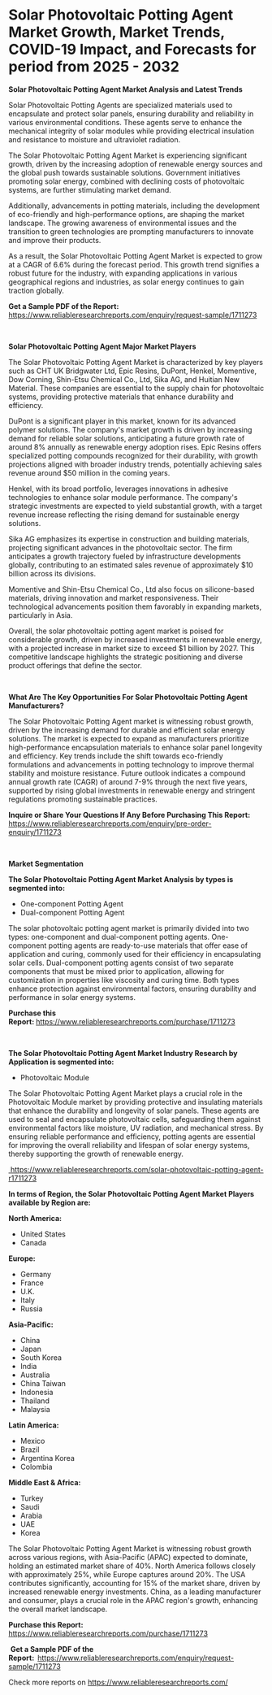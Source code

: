 <p><h1>Solar Photovoltaic Potting Agent Market Growth, Market Trends, COVID-19 Impact, and Forecasts for period from 2025 - 2032</h1></p><p><strong>Solar Photovoltaic Potting Agent Market Analysis and Latest Trends</strong></p>
<p><p>Solar Photovoltaic Potting Agents are specialized materials used to encapsulate and protect solar panels, ensuring durability and reliability in various environmental conditions. These agents serve to enhance the mechanical integrity of solar modules while providing electrical insulation and resistance to moisture and ultraviolet radiation.</p><p>The Solar Photovoltaic Potting Agent Market is experiencing significant growth, driven by the increasing adoption of renewable energy sources and the global push towards sustainable solutions. Government initiatives promoting solar energy, combined with declining costs of photovoltaic systems, are further stimulating market demand. </p><p>Additionally, advancements in potting materials, including the development of eco-friendly and high-performance options, are shaping the market landscape. The growing awareness of environmental issues and the transition to green technologies are prompting manufacturers to innovate and improve their products. </p><p>As a result, the Solar Photovoltaic Potting Agent Market is expected to grow at a CAGR of 6.6% during the forecast period. This growth trend signifies a robust future for the industry, with expanding applications in various geographical regions and industries, as solar energy continues to gain traction globally.</p></p>
<p><strong>Get a Sample PDF of the Report:&nbsp;</strong> <a href="https://www.reliableresearchreports.com/enquiry/request-sample/1711273?utm_campaign=3265&utm_medium=2&utm_source=Github&utm_content=ia&utm_term=27032025&utm_id=solar-photovoltaic-potting-agent">https://www.reliableresearchreports.com/enquiry/request-sample/1711273</a></p>
<p>&nbsp;</p>
<p><strong>Solar Photovoltaic Potting Agent Major Market Players</strong></p>
<p><p>The Solar Photovoltaic Potting Agent Market is characterized by key players such as CHT UK Bridgwater Ltd, Epic Resins, DuPont, Henkel, Momentive, Dow Corning, Shin-Etsu Chemical Co., Ltd, Sika AG, and Huitian New Material. These companies are essential to the supply chain for photovoltaic systems, providing protective materials that enhance durability and efficiency.</p><p>DuPont is a significant player in this market, known for its advanced polymer solutions. The company's market growth is driven by increasing demand for reliable solar solutions, anticipating a future growth rate of around 8% annually as renewable energy adoption rises. Epic Resins offers specialized potting compounds recognized for their durability, with growth projections aligned with broader industry trends, potentially achieving sales revenue around $50 million in the coming years.</p><p>Henkel, with its broad portfolio, leverages innovations in adhesive technologies to enhance solar module performance. The company's strategic investments are expected to yield substantial growth, with a target revenue increase reflecting the rising demand for sustainable energy solutions.</p><p>Sika AG emphasizes its expertise in construction and building materials, projecting significant advances in the photovoltaic sector. The firm anticipates a growth trajectory fueled by infrastructure developments globally, contributing to an estimated sales revenue of approximately $10 billion across its divisions.</p><p>Momentive and Shin-Etsu Chemical Co., Ltd also focus on silicone-based materials, driving innovation and market responsiveness. Their technological advancements position them favorably in expanding markets, particularly in Asia.</p><p>Overall, the solar photovoltaic potting agent market is poised for considerable growth, driven by increased investments in renewable energy, with a projected increase in market size to exceed $1 billion by 2027. This competitive landscape highlights the strategic positioning and diverse product offerings that define the sector.</p></p>
<p>&nbsp;</p>
<p><strong>What Are The Key Opportunities For Solar Photovoltaic Potting Agent Manufacturers?</strong></p>
<p><p>The Solar Photovoltaic Potting Agent market is witnessing robust growth, driven by the increasing demand for durable and efficient solar energy solutions. The market is expected to expand as manufacturers prioritize high-performance encapsulation materials to enhance solar panel longevity and efficiency. Key trends include the shift towards eco-friendly formulations and advancements in potting technology to improve thermal stability and moisture resistance. Future outlook indicates a compound annual growth rate (CAGR) of around 7-9% through the next five years, supported by rising global investments in renewable energy and stringent regulations promoting sustainable practices.</p></p>
<p><strong>Inquire or Share Your Questions If Any Before Purchasing This Report:</strong> <a href="https://www.reliableresearchreports.com/enquiry/pre-order-enquiry/1711273?utm_campaign=3265&utm_medium=2&utm_source=Github&utm_content=ia&utm_term=27032025&utm_id=solar-photovoltaic-potting-agent">https://www.reliableresearchreports.com/enquiry/pre-order-enquiry/1711273</a></p>
<p>&nbsp;</p>
<p><strong>Market Segmentation</strong></p>
<p><strong>The Solar Photovoltaic Potting Agent Market Analysis by types is segmented into:</strong></p>
<p><ul><li>One-component Potting Agent</li><li>Dual-component Potting Agent</li></ul></p>
<p><p>The solar photovoltaic potting agent market is primarily divided into two types: one-component and dual-component potting agents. One-component potting agents are ready-to-use materials that offer ease of application and curing, commonly used for their efficiency in encapsulating solar cells. Dual-component potting agents consist of two separate components that must be mixed prior to application, allowing for customization in properties like viscosity and curing time. Both types enhance protection against environmental factors, ensuring durability and performance in solar energy systems.</p></p>
<p><strong>Purchase this Report:&nbsp;</strong><a href="https://www.reliableresearchreports.com/purchase/1711273?utm_campaign=3265&utm_medium=2&utm_source=Github&utm_content=ia&utm_term=27032025&utm_id=solar-photovoltaic-potting-agent">https://www.reliableresearchreports.com/purchase/1711273</a></p>
<p>&nbsp;</p>
<p><strong>The Solar Photovoltaic Potting Agent Market Industry Research by Application is segmented into:</strong></p>
<p><ul><li>Photovoltaic Module</li></ul></p>
<p><p>The Solar Photovoltaic Potting Agent Market plays a crucial role in the Photovoltaic Module market by providing protective and insulating materials that enhance the durability and longevity of solar panels. These agents are used to seal and encapsulate photovoltaic cells, safeguarding them against environmental factors like moisture, UV radiation, and mechanical stress. By ensuring reliable performance and efficiency, potting agents are essential for improving the overall reliability and lifespan of solar energy systems, thereby supporting the growth of renewable energy.</p></p>
<p><a href="https://www.reliableresearchreports.com/solar-photovoltaic-potting-agent-r1711273?utm_campaign=3265&utm_medium=2&utm_source=Github&utm_content=ia&utm_term=27032025&utm_id=solar-photovoltaic-potting-agent">&nbsp;https://www.reliableresearchreports.com/solar-photovoltaic-potting-agent-r1711273</a></p>
<p><strong>In terms of Region, the Solar Photovoltaic Potting Agent Market Players available by Region are:</strong></p>
<p>
    <p> <strong> North America: </strong>
        <ul>
            <li>United States</li>
            <li>Canada</li>
        </ul>
        </p> 
    <p> <strong> Europe: </strong>
        <ul>
            <li>Germany</li>
            <li>France</li>
            <li>U.K.</li>
            <li>Italy</li>
            <li>Russia</li>
        </ul>
        </p> 
    <p> <strong> Asia-Pacific: </strong>
        <ul>
            <li>China</li>
            <li>Japan</li>
            <li>South Korea</li>
            <li>India</li>
            <li>Australia</li>
            <li>China Taiwan</li>
            <li>Indonesia</li>
            <li>Thailand</li>
            <li>Malaysia</li>
        </ul>
        </p> 
    <p> <strong> Latin America: </strong>
        <ul>
            <li>Mexico</li>
            <li>Brazil</li>
            <li>Argentina Korea</li>
            <li>Colombia</li>
        </ul>
        </p> 
    <p> <strong> Middle East & Africa: </strong>
        <ul>
            <li>Turkey</li>
            <li>Saudi</li>
            <li>Arabia</li>
            <li>UAE</li>
            <li>Korea</li>
        </ul>
    </p>
    </p>
<p><p>The Solar Photovoltaic Potting Agent Market is witnessing robust growth across various regions, with Asia-Pacific (APAC) expected to dominate, holding an estimated market share of 40%. North America follows closely with approximately 25%, while Europe captures around 20%. The USA contributes significantly, accounting for 15% of the market share, driven by increased renewable energy investments. China, as a leading manufacturer and consumer, plays a crucial role in the APAC region's growth, enhancing the overall market landscape.</p></p>
<p><strong>Purchase this Report: </strong><a href="https://www.reliableresearchreports.com/purchase/1711273?utm_campaign=3265&utm_medium=2&utm_source=Github&utm_content=ia&utm_term=27032025&utm_id=solar-photovoltaic-potting-agent">https://www.reliableresearchreports.com/purchase/1711273</a></p>
<p>&nbsp;<strong>Get a Sample PDF of the Report:&nbsp;&nbsp;</strong><a href="https://www.reliableresearchreports.com/enquiry/request-sample/1711273?utm_campaign=3265&utm_medium=2&utm_source=Github&utm_content=ia&utm_term=27032025&utm_id=solar-photovoltaic-potting-agent">https://www.reliableresearchreports.com/enquiry/request-sample/1711273</a></p>
<p><strong></strong></p>
<p>Check more reports on <a href="https://www.reliableresearchreports.com/?utm_campaign=3265&utm_medium=2&utm_source=Github&utm_content=ia&utm_term=27032025&utm_id=solar-photovoltaic-potting-agent">https://www.reliableresearchreports.com/</a></p>